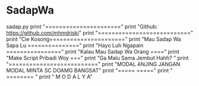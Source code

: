 # SadapWa
sadap.py
print "======================"
print "Github: https://github.com/mhmdriski"
print "==========================="
print "Cie Kosong======================"
print "Mau Sadap Wa Sapa Lu ==============="
print "Hayo Luh Ngapain ================"
print "Kalau Mau Sadap Wa Orang ===="
print "Make Script Pribadi Woy ==="
print "Ga Malu Sama Jembut Hahh? "
print "=========================="
print "MODAL ANJING JANGAN MODAL MINTA SC DOAMG BANGSAT"
print "=====      ====="
print "    ========    "
print " M O D A L Y A"
